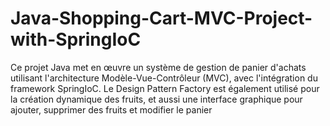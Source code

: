 # Java-Shopping-Cart-MVC-Project-with-SpringIoC
Ce projet Java met en œuvre un système de gestion de panier d'achats utilisant l'architecture Modèle-Vue-Contrôleur (MVC), avec l'intégration du framework SpringIoC. Le Design Pattern Factory est également utilisé pour la création dynamique des fruits, et aussi une interface graphique pour ajouter, supprimer des fruits et modifier le panier
